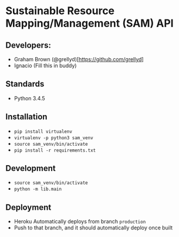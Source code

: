 # Sustainable Resource Mapping/Management (SAM) API

## Developers:
- Graham Brown (@grellyd)[https://github.com/grellyd]
- Ignacio (Fill this in buddy)

## Standards
- Python 3.4.5

## Installation
- `pip install virtualenv`
- `virtualenv -p python3 sam_venv`
- `source sam_venv/bin/activate`
- `pip install -r requirements.txt`

## Development
- `source sam_venv/bin/activate`
- `python -m lib.main`

## Deployment
- Heroku Automatically deploys from branch `production`
- Push to that branch, and it should automatically deploy once built
